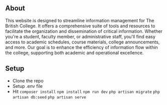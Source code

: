

## About 

This website is designed to streamline information management for The British College. It offers a comprehensive suite of tools and resources to facilitate the organization and dissemination of critical information. Whether you're a student, faculty member, or administrative staff, you'll find easy access to academic schedules, course materials, college announcements, and more. Our goal is to enhance the efficiency of information flow within the college, supporting both academic and operational excellence.

## Setup
- Clone the repo
- Setup .env file
- Hit 
`composer install`
`npm install`
`npm run dev`
`php artisan migrate`
`php artisan db:seed`
`php artisan serve`